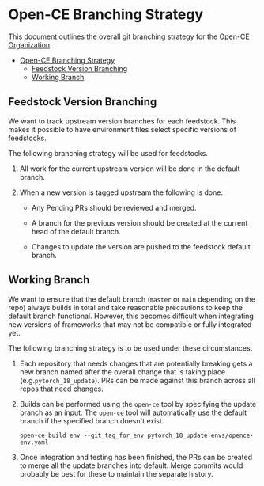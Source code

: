 # Open-CE Branching Strategy

This document outlines the overall git branching strategy for the
[Open-CE Organization](https://github.com/open-ce).

- [Open-CE Branching Strategy](#open-ce-branching-strategy)
  - [Feedstock Version Branching](#feedstock-version-branching)
  - [Working Branch](#working-branch)

## Feedstock Version Branching

We want to track upstream version branches for each feedstock. This makes it possible to have environment files select specific versions of feedstocks.

The following branching strategy will be used for feedstocks.

1. All work for the current upstream version will be done in the default branch.

1. When a new version is tagged upstream the following is done:

   - Any Pending PRs should be reviewed and merged.

   - A branch for the previous version should be created at the current head of the default branch.

   - Changes to update the version are pushed to the feedstock default branch.

## Working Branch

We want to ensure that the default branch (`master` or `main` depending on the
repo) always builds in total and take reasonable precautions to keep the
default branch functional. However, this becomes difficult when integrating
new versions of frameworks that may not be compatible or fully integrated yet.

The following branching strategy is to be used under these circumstances.

1. Each repository that needs changes that are potentially breaking gets a
   new branch named after the overall change that is taking place
   (e.g.`pytorch_18_update`). PRs can be made against this branch across all
   repos that need changes.

1. Builds can be performed using the `open-ce` tool by specifying the update
   branch as an input. The `open-ce` tool will automatically use the default
   branch if the specified branch doesn't exist.

    ```shell
    open-ce build env --git_tag_for_env pytorch_18_update envs/opence-env.yaml
    ```

1. Once integration and testing has been finished, the PRs can be created to
   merge all the update branches into default. Merge commits would probably be
   best for these to maintain the separate history.
